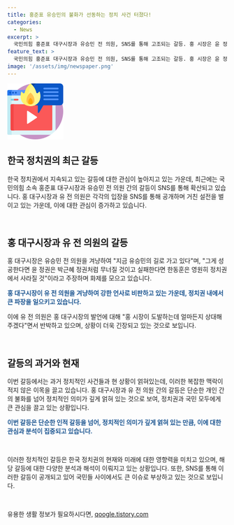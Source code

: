 ```yaml
---
title: 홍준표 유승민의 불화가 선동하는 정치 사건 터졌다!
categories:
  - News
excerpt: >
  국민의힘 홍준표 대구시장과 유승민 전 의원, SNS를 통해 고조되는 갈등. 홍 시장은 윤 정권에 대한 비판을 통해 유 전 의원을 겨냥하며 배신의 정치 주장. 이에 유 전 의원은 홍 시장의 도발에 대응하며 공방, 2022년 민선8기 시도지사 간담회에서의 사진으로 반격.
feature_text: >
  국민의힘 홍준표 대구시장과 유승민 전 의원, SNS를 통해 고조되는 갈등. 홍 시장은 윤 정권에 대한 비판을 통해 유 전 의원을 겨냥하며 배신의 정치 주장. 이에 유 전 의원은 홍 시장의 도발에 대응하며 공방, 2022년 민선8기 시도지사 간담회에서의 사진으로 반격.
image: '/assets/img/newspaper.png'
---
```


<p><img src="/assets/img/news.png" alt="rentncar 속보" /></p>

<h2 data-ke-size="size26">한국 정치권의 최근 갈등</h2>

<p>한국 정치권에서 지속되고 있는 갈등에 대한 관심이 높아지고 있는 가운데, 최근에는 국민의힘 소속 홍준표 대구시장과 유승민 전 의원 간의 갈등이 SNS를 통해 확산되고 있습니다. 홍 대구시장과 유 전 의원은 각각의 입장을 SNS를 통해 공개하며 거친 설전을 벌이고 있는 가운데, 이에 대한 관심이 증가하고 있습니다.</p>

<p data-ke-size="size16">&nbsp;</p>

<h2 data-ke-size="size24">홍 대구시장과 유 전 의원의 갈등</h2>

<p>홍 대구시장은 유승민 전 의원을 겨냥하여 "지금 유승민의 길로 가고 있다"며, "그게 성공한다면 윤 정권은 박근혜 정권처럼 무너질 것이고 실패한다면 한동훈은 영원히 정치권에서 사라질 것"이라고 주장하며 화제를 모으고 있습니다.</p>

<p><b><span style="color: #1a5490;">홍 대구시장이 유 전 의원을 겨냥하여 강한 언사로 비판하고 있는 가운데, 정치권 내에서 큰 파장을 일으키고 있습니다.</span></b></p>

<p>이에 유 전 의원은 홍 대구시장의 발언에 대해 "홍 시장이 도발하는데 얼마든지 상대해 주겠다"면서 반박하고 있으며, 상황이 더욱 긴장되고 있는 것으로 보입니다.</p>

<p data-ke-size="size16">&nbsp;</p>

<h2 data-ke-size="size24">갈등의 과거와 현재</h2>

<p>이번 갈등에서는 과거 정치적인 사건들과 현 상황이 얽혀있는데, 이러한 복잡한 맥락이 적지 않은 이목을 끌고 있습니다. 홍 대구시장과 유 전 의원 간의 갈등은 단순한 개인 간의 불화를 넘어 정치적인 의미가 깊게 얽혀 있는 것으로 보여, 정치권과 국민 모두에게 큰 관심을 끌고 있는 상황입니다.</p>

<p><b><span style="color: #1a5490;">이번 갈등은 단순한 인적 갈등을 넘어, 정치적인 의미가 깊게 얽혀 있는 만큼, 이에 대한 관심과 분석이 집중되고 있습니다.</span></b></p>

<p data-ke-size="size16">&nbsp;</p>

<p>이러한 정치적인 갈등은 한국 정치권의 현재와 미래에 대한 영향력을 미치고 있으며, 해당 갈등에 대한 다양한 분석과 해석이 이뤄지고 있는 상황입니다. 또한, SNS를 통해 이러한 갈등이 공개되고 있어 국민들 사이에서도 큰 이슈로 부상하고 있는 것으로 보입니다.</p>

<p data-ke-size="size16">&nbsp;</p>
유용한 생활 정보가 필요하시다면, <a href="https://qoogle.tistory.com" rel="dofollow">qoogle.tistory.com</a>


